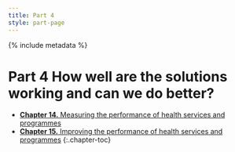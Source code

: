 ```yaml
---
title: Part 4
style: part-page
---
```


{% include metadata %}

# **Part 4** How well are the solutions working and can we do better?

*   [**Chapter 14.** Measuring the performance of health services and programmes](04-14.html)
*   [**Chapter 15.** Improving the performance of health services and programmes](04-15.html)
{:.chapter-toc}
